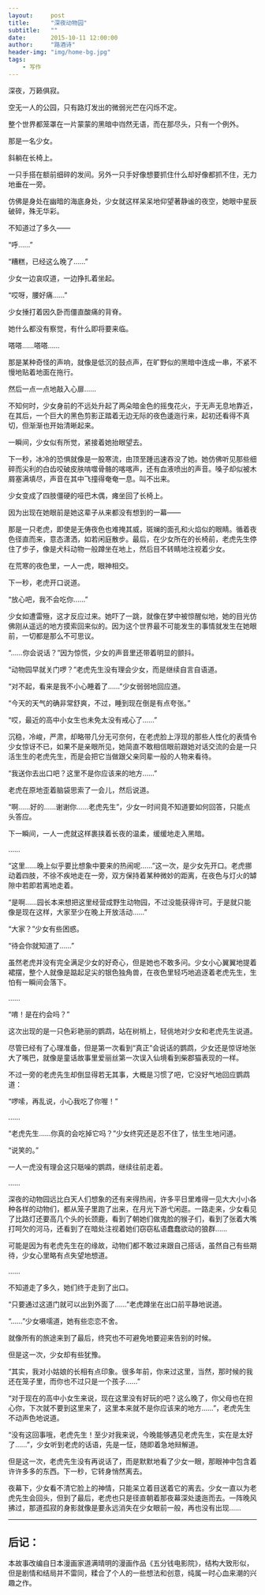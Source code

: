 ```yaml
---
layout:     post
title:      "深夜动物园"
subtitle:   ""
date:       2015-10-11 12:00:00
author:     "路酒诗"
header-img: "img/home-bg.jpg"
tags:
    - 写作
---
```



深夜，万籁俱寂。


空无一人的公园，只有路灯发出的微弱光芒在闪烁不定。

整个世界都笼罩在一片蒙蒙的黑暗中岿然无语，而在那尽头，只有一个例外。

那是一名少女。

斜躺在长椅上。

一只手搭在额前细碎的发间。另外一只手好像想要抓住什么却好像都抓不住，无力地垂在一旁。

仿佛是身处在幽暗的海底身处，少女就这样呆呆地仰望著静谧的夜空，她眼中星辰破碎，殊无华彩。

不知道过了多久——

“呼……”

“糟糕，已经这么晚了……”

少女一边哀叹道，一边挣扎着坐起。

“哎呀，腰好痛……”

少女捶打着因久卧而僵直酸痛的背脊。

她什么都没有察觉，有什么即将要来临。

嗒嗒……嗒嗒……

那是某种奇怪的声响，就像是低沉的鼓点声，在旷野似的黑暗中连成一串，不紧不慢地贴着地面在拖行。

然后一点一点地敲入心扉……

不知何时，少女身前的不远处升起了两朵暗金色的摇曳花火，于无声无息地靠近，在其后，一个巨大的黑色剪影正踏着无边无际的夜色逶迤行来，起初还看得不真切，但渐渐也开始清晰起来。

一瞬间，少女似有所觉，紧接着她抬眼望去。

下一秒，冰冷的恐惧就像是一股寒流，由顶至踵迅速吞没了她。她仿佛听见那些细碎而尖利的白齿咬破皮肤啃噬骨骼的喀喀声，还有血液喷出的声音。嗓子却似被木屑塞满填尽，声音在其中飞撞得奄奄一息。叫不出来。

少女变成了四肢僵硬的哑巴木偶，瘫坐回了长椅上。

因为出现在她眼前是她这辈子从来都没有想到的一幕——

那是一只老虎，即使是无俦夜色也难掩其威，斑斓的面孔和火焰似的眼睛。循着夜色径直而来，意态潇洒，如若闲庭散步。最后，在少女所在的长椅前，老虎先生停住了步子，像是犬科动物一般蹲坐在地上，然后目不转睛地注视着少女。

在荒寒的夜色里，一人一虎，眼神相交。

下一秒，老虎开口说道。

“放心吧，我不会吃你……”

少女如遭雷殛，这才反应过来。她吓了一跳，就像在梦中被惊醒似地，她的目光仿佛刚从遥远的地方摸索回来似的。因为这个世界最不可能发生的事情就发生在她眼前，一切都是那么不可思议。

“……你会说话？”因为惊慌，少女的声音里还带着明显的颤抖。

“动物园早就关门啰？”老虎先生没有理会少女，而是继续自言自语道。

“对不起，看来是我不小心睡着了……”少女弱弱地回应道。

“今天的天气的确非常舒爽，不过，睡到现在倒是有点夸张。”

“哎，最近的高中小女生也未免太没有戒心了……”

沉稳，冷峻，严肃，却略带几分无可奈何，在老虎脸上浮现的那些人性化的表情令少女惊讶不已，如果不是亲眼所见，她简直不敢相信眼前跟她对话交流的会是一只活生生的老虎先生，而是会把它当做跟父亲同辈一般的人物来看待。

“我送你去出口吧？这里不是你应该来的地方……”

老虎在原地歪着脑袋思索了一会儿，然后说道。

“啊……好的……谢谢你……老虎先生”，少女一时间竟不知道要如何回答，只能点头答应。

下一瞬间，一人一虎就这样裹挟着长夜的温柔，缓缓地走入黑暗。

……

“这里……晚上似乎要比想象中要来的热闹呢……”这一次，是少女先开口。老虎挪动着四肢，不徐不疾地走在一旁，双方保持着某种微妙的距离，在夜色与灯火的罅隙中若即若离地走着。

“是啊……园长本来想把这里经营成野生动物园，不过没能获得许可。于是就只能像是现在这样，大家至少在晚上开放活动……”

“大家？”少女有些困惑。

“待会你就知道了……”

虽然老虎并没有完全满足少女的好奇心，但是她也不敢多问。少女小心翼翼地提着裙摆，整个人就像是踮起足尖的银色独角兽，在夜色里轻巧地追逐着老虎先生，生怕有一瞬间会落下。

……

“唷！是在约会吗？”

这次出现的是一只色彩艳丽的鹦鹉，站在树梢上，轻佻地对少女和老虎先生说道。

尽管已经有了心理准备，但是第一次看到“真正”会说话的鹦鹉，少女还是惊讶地张大了嘴巴，就像是童话故事里爱丽丝第一次误入仙境看到柴郡猫表现的一样。

不过一旁的老虎先生却倒显得若无其事，大概是习惯了吧，它没好气地回应鹦鹉道：

“啰嗦，再乱说，小心我吃了你喔！”

……

“老虎先生……你真的会吃掉它吗？”少女终究还是忍不住了，怯生生地问道。

“说笑的。”

一人一虎没有理会这只聒噪的鹦鹉，继续往前走着。

……

深夜的动物园远比白天人们想象的还有来得热闹，许多平日里难得一见大大小小各种各样的动物们，都从笼子里跑了出来，在月光下游弋闲逛。一路走来，少女看见了比路灯还要高几个头的长颈鹿，看到了朝她们做鬼脸的猴子们，看到了张着大嘴打呵欠的河马，还看到了在暗处注视着她们窃窃私语蠢蠢欲动的狼群……

可能是因为有老虎先生在的缘故，动物们都不敢过来跟自己搭话，虽然自己有些期待，少女心里略有点失望地想道。

……

不知道走了多久，她们终于走到了出口。

“只要通过这道门就可以出到外面了……”老虎蹲坐在出口前平静地说道。

“……”少女嗫嚅道，她有些恋恋不舍。

就像所有的旅途来到了最后，终究也不可避免地要迎来告别的时候。

但是这一次，少女却有些犹豫。

“其实，我对小姑娘的长相有点印象。很多年前，你来过这里，当然，那时候的我还在笼子里，而你也不过只是一个孩子……”

“对于现在的高中小女生来说，现在这里没有好玩的吧？这么晚了，你父母也在担心你，下次就不要到这里来了，这里本来就不是你应该来的地方……”，老虎先生不动声色地说道。

“没有这回事哦，老虎先生！至少对我来说，今晚能够遇见老虎先生，实在是太好了……”，少女听到老虎的话语，先是一怔，随即着急地辩解道。

但是这一次，老虎先生没有再说话了，而是默默地看了少女一眼，那眼神中包含着许许多多的东西。下一秒，它转身悄然离去。

夜幕下，少女看不清它脸上的神情，只能呆立着目送着它的离去。少女一直以为老虎先生会回头，但到了最后，老虎也只是径直朝着那夜幕深处逶迤而去。一阵晚风拂过，那道孤寂的身影就像是要永远消失在少女眼前一般，再也没有出现……

----

## 后记：

本故事改编自日本漫画家道满晴明的漫画作品《五分钱电影院》，结构大致形似，但是剧情和结局并不雷同，糅合了个人的一些想法和创意，纯属一时心血来潮的兴趣之作。